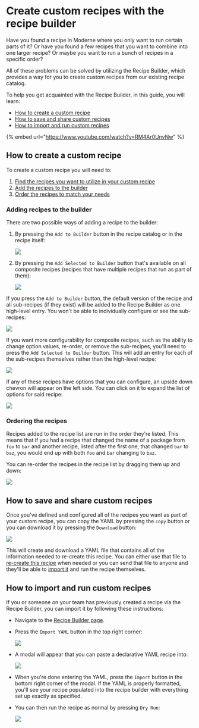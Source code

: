 # Create custom recipes with the recipe builder

Have you found a recipe in Moderne where you only want to run certain parts of it? Or have you found a few recipes that you want to combine into one larger recipe? Or maybe you want to run a bunch of recipes in a specific order?

All of these problems can be solved by utilizing the Recipe Builder, which provides a way for you to create custom recipes from our existing recipe catalog.

To help you get acquainted with the Recipe Builder, in this guide, you will learn:

* [How to create a custom recipe](recipe-builder.md#how-to-create-a-custom-recipe)
* [How to save and share custom recipes](recipe-builder.md#how-to-save-and-share-custom-recipes)
* [How to import and run custom recipes](recipe-builder.md#how-to-import-and-run-custom-recipes)

{% embed url="https://www.youtube.com/watch?v=RM4Ar0UnvNw" %}

## How to create a custom recipe

To create a custom recipe you will need to:

1. [Find the recipes you want to utilize in your custom recipe](/user-documentation/moderne-platform/how-to-guides/moderne-platform-search.md)
2. [Add the recipes to the builder](recipe-builder.md#adding-recipes-to-the-builder)
3. [Order the recipes to match your needs](recipe-builder.md#ordering-the-recipes)

### Adding recipes to the builder

There are two possible ways of adding a recipe to the builder:

1.  By pressing the `Add to Builder` button in the recipe catalog or in the recipe itself:

    ![](../../../.gitbook/assets/recipe-catalog-builder.png)

2.  By pressing the `Add Selected to Builder` button that's available on all composite recipes (recipes that have multiple recipes that run as part of them):

    ![](../../../.gitbook/assets/add-selected-recipe.png)

If you press the `Add to Builder` button, the default version of the recipe and all sub-recipes (if they exist) will be added to the Recipe Builder as one high-level entry. You won't be able to individually configure or see the sub-recipes:

![](../../../.gitbook/assets/single-recipe.png)

If you want more configurability for composite recipes, such as the ability to change option values, re-order, or remove the sub-recipes, you'll need to press the `Add Selected to Builder` button. This will add an entry for each of the sub-recipes themselves rather than the high-level recipe:

![](../../../.gitbook/assets/multi-recipe.png)

If any of these recipes have options that you can configure, an upside down chevron will appear on the left side. You can click on it to expand the list of options for said recipe:

![](../../../.gitbook/assets/expand-recipe.gif)

### Ordering the recipes

Recipes added to the recipe list are run in the order they're listed. This means that if you had a recipe that changed the name of a package from `foo` to `bar` and another recipe, listed after the first one, that changed `bar` to `baz`, you would end up with both `foo` and `bar` changing to `baz`.

You can re-order the recipes in the recipe list by dragging them up and down:

![](../../../.gitbook/assets/recipe-reorder.gif)

## How to save and share custom recipes

Once you've defined and configured all of the recipes you want as part of your custom recipe, you can copy the YAML by pressing the `copy` button or you can download it by pressing the `Download` button:

![](../../../.gitbook/assets/recipe-download.png)

This will create and download a YAML file that contains all of the information needed to re-create this recipe. You can either use that file to [re-create this recipe](recipe-builder.md#how-to-import-and-run-custom-recipes) when needed or you can send that file to anyone and they'll be able to [import it](recipe-builder.md#how-to-import-and-run-custom-recipes) and run the recipe themselves.

## How to import and run custom recipes

If you or someone on your team has previously created a recipe via the Recipe Builder, you can import it by following these instructions:

* Navigate to the [Recipe Builder page](https://app.moderne.io/recipes/builder).
*   Press the `Import YAML` button in the top right corner:

    ![](../../../.gitbook/assets/import-yaml.png)

*   A modal will appear that you can paste a declarative YAML recipe into:

    ![](../../../.gitbook/assets/declarative-yaml.png)

* When you're done entering the YAML, press the `Import` button in the bottom right corner of the modal. If the YAML is properly formatted, you'll see your recipe populated into the recipe builder with everything set up exactly as specified.

*   You can then run the recipe as normal by pressing `Dry Run`:

    ![](../../../.gitbook/assets/imported-recipe-run.png)
